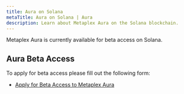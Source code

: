```yaml
---
title: Aura on Solana
metaTitle: Aura on Solana | Aura
description: Learn about Metaplex Aura on the Solana blockchain.
---
```


Metaplex Aura is currently available for beta access on Solana.

## Aura Beta Access

To apply for beta access please fill out the following form:

- [Apply for Beta Access to Metaplex Aura](https://docs.google.com/forms/d/e/1FAIpQLSeGkSCyBwGp48mR1Zvc5-SqTBFWV6BUXDiGCqgYHP5qGEOYjA/viewform)